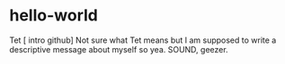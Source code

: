 # hello-world
Tet [ intro github] 
Not sure what Tet means but I am supposed to write a descriptive message about myself so yea. SOUND, geezer.
